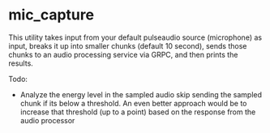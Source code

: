 # mic_capture

This utility takes input from your default pulseaudio source (microphone)  as input, breaks it up into smaller chunks (default 10 second), sends those chunks to an audio processing service via GRPC, and then prints the results.

Todo:
* Analyze the energy level in the sampled audio skip sending the sampled chunk if its below a threshold. An even better approach would be to increase that threshold (up to a point) based on the response from the audio processor